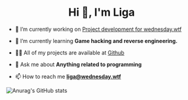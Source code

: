 <h1 align="center">Hi 👋, I'm Liga</h1>

- 🔭 I’m currently working on [Project development for wednesday.wtf](https://wednesday.wtf/)

- 🌱 I’m currently learning **Game hacking and reverse engineering.**

- 👨‍💻 All of my projects are available at [Github](https://github.com/linux-fryer)

- 💬 Ask me about **Anything related to programming**

- 📫 How to reach me **liga@wednesday.wtf**

![Anurag's GitHub stats](https://github-readme-stats.vercel.app/api?username=linux-fryer&show_icons=true&theme=dark)
